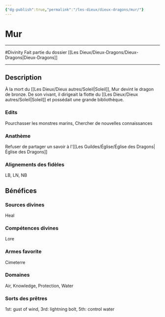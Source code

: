 ```yaml
---
{"dg-publish":true,"permalink":"/les-dieux/dieux-dragons/mur/"}
---
```


# Mur
---
#Divinity 
Fait partie du dossier [[Les Dieux/Dieux-Dragons/Dieux-Dragons\|Dieux-Dragons]]

-------
## Description

À la mort du [[Les Dieux/Dieux autres/Soleil\|Soleil]], Mur devint le dragon de bronze. De son vivant, il dirigeait la flotte du [[Les Dieux/Dieux autres/Soleil\|Soleil]] et possédait une grande bibliothèque.
### Edits
Pourchasser les monstres marins, Chercher de nouvelles connaissances
### Anathème
Refuser de partager un savoir à l'[[Les Guildes/Église/Église des Dragons\|Église des Dragons]]
### Alignements des fidèles
LB, LN, NB
## Bénéfices
### Sources divines
Heal
### Compétences divines
Lore
### Armes favorite
Cimeterre 
### Domaines
Air, Knowledge, Protection, Water
### Sorts des prêtres
1st: gust of wind, 3rd: lightning bolt, 5th: control water
